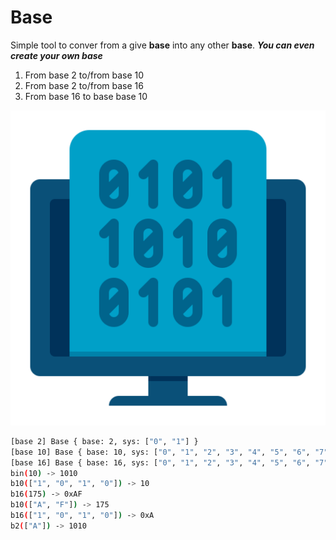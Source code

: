 # Base

Simple tool to conver from a give **base** into any other **base**. **_You can even create your own base_**

1.  From base 2 to/from base 10
2.  From base 2 to/from base 16
3.  From base 16 to base base 10

<p align="center">
    <img src="base.png" title="Base" alt="Base"/>
</p>

```bash
[base 2] Base { base: 2, sys: ["0", "1"] }
[base 10] Base { base: 10, sys: ["0", "1", "2", "3", "4", "5", "6", "7", "8", "9"] }
[base 16] Base { base: 16, sys: ["0", "1", "2", "3", "4", "5", "6", "7", "8", "9", "A", "B", "C", "D", "E", "F"] }
bin(10) -> 1010
b10(["1", "0", "1", "0"]) -> 10
b16(175) -> 0xAF
b10(["A", "F"]) -> 175
b16(["1", "0", "1", "0"]) -> 0xA
b2(["A"]) -> 1010
```
